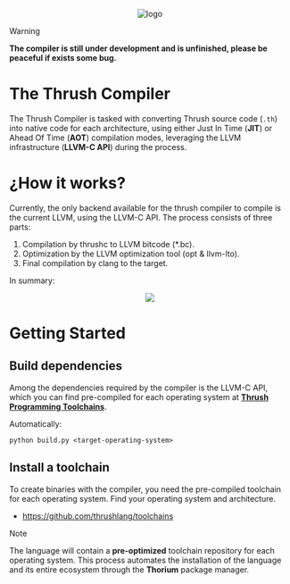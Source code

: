 <p align="center">
  <img src= "https://github.com/thrushlang/thrushc/blob/master/assets/thrushlang-v1.1.png" alt= "logo" style= "width: 2hv; height: 2hv;"> </img>
</p>

> [!WARNING]  
> **The compiler is still under development and is unfinished, please be peaceful if exists some bug.**

# The Thrush Compiler 

The Thrush Compiler is tasked with converting Thrush source code (`.th`) into native code for each architecture, using either Just In Time (**JIT**) or Ahead Of Time (**AOT**) compilation modes, leveraging the LLVM infrastructure (**LLVM-C API**) during the process.

# ¿How it works?

Currently, the only backend available for the thrush compiler to compile is the current LLVM, using the LLVM-C API. The process consists of three parts:

1. Compilation by thrushc to LLVM bitcode (*.bc).
2. Optimization by the LLVM optimization tool (opt & llvm-lto).
3. Final compilation by clang to the target.

In summary:

<p align="center">
  <img src= "https://github.com/thrushlang/thrushc/blob/master/assets/how%20it%20works%20(with%20llvm%20backend).png" style= "width: 1hv; height: 1hv;"> </img>
</p>

# Getting Started

## Build dependencies 

Among the dependencies required by the compiler is the LLVM-C API, which you can find pre-compiled for each operating system at **[Thrush Programming Toolchains](https://github.com/thrushlang/toolchains)**.

Automatically:

```console
python build.py <target-operating-system>
```

## Install a toolchain

To create binaries with the compiler, you need the pre-compiled toolchain for each operating system. Find your operating system and architecture.

- https://github.com/thrushlang/toolchains

> [!NOTE]  
> The language will contain a **pre-optimized** toolchain repository for each operating system. This process automates the installation of the language and its entire ecosystem through the **Thorium** package manager.

